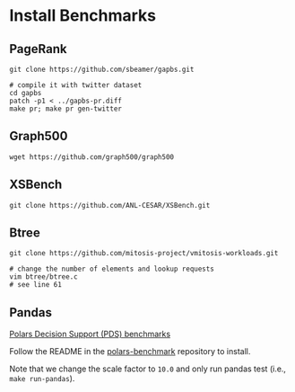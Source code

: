 # Install Benchmarks

## PageRank

```
git clone https://github.com/sbeamer/gapbs.git

# compile it with twitter dataset
cd gapbs
patch -p1 < ../gapbs-pr.diff
make pr; make pr gen-twitter
```

## Graph500

```
wget https://github.com/graph500/graph500
```

## XSBench
```
git clone https://github.com/ANL-CESAR/XSBench.git
```

## Btree

```
git clone https://github.com/mitosis-project/vmitosis-workloads.git

# change the number of elements and lookup requests
vim btree/btree.c
# see line 61
```

## Pandas

[Polars Decision Support (PDS) benchmarks](https://pola.rs/posts/benchmarks/)

Follow the README in the [polars-benchmark](https://github.com/pola-rs/polars-benchmark) repository to install. 

Note that we change the scale factor to `10.0` and only run pandas test (i.e., `make run-pandas`).